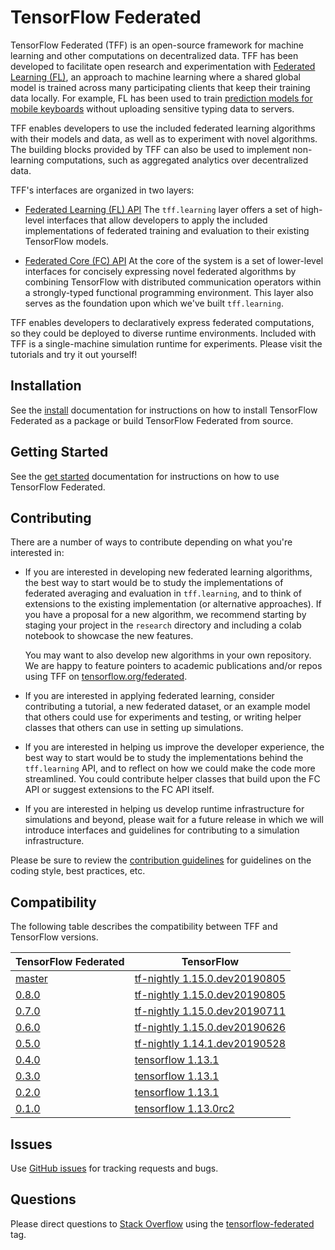# TensorFlow Federated

TensorFlow Federated (TFF) is an open-source framework for machine learning and
other computations on decentralized data. TFF has been developed to facilitate
open research and experimentation with
[Federated Learning (FL)](https://ai.googleblog.com/2017/04/federated-learning-collaborative.html),
an approach to machine learning where a shared global model is trained across
many participating clients that keep their training data locally. For example,
FL has been used to train
[prediction models for mobile keyboards](https://arxiv.org/abs/1811.03604)
without uploading sensitive typing data to servers.

TFF enables developers to use the included federated learning algorithms with
their models and data, as well as to experiment with novel algorithms. The
building blocks provided by TFF can also be used to implement non-learning
computations, such as aggregated analytics over decentralized data.

TFF's interfaces are organized in two layers:

*   [Federated Learning (FL) API](docs/federated_learning.md) The
    `tff.learning` layer offers a set of high-level interfaces that allow
    developers to apply the included implementations of federated training and
    evaluation to their existing TensorFlow models.

*   [Federated Core (FC) API](docs/federated_core.md) At the core of the system
    is a set of lower-level interfaces for concisely expressing novel federated
    algorithms by combining TensorFlow with distributed communication operators
    within a strongly-typed functional programming environment. This layer also
    serves as the foundation upon which we've built `tff.learning`.

TFF enables developers to declaratively express federated computations, so they
could be deployed to diverse runtime environments. Included with TFF is a
single-machine simulation runtime for experiments. Please visit the tutorials
and try it out yourself!

## Installation

See the [install](docs/install.md) documentation for instructions on how to
install TensorFlow Federated as a package or build TensorFlow Federated from
source.

## Getting Started

See the [get started](docs/get_started.md) documentation for instructions on
how to use TensorFlow Federated.

## Contributing

There are a number of ways to contribute depending on what you're interested in:

*   If you are interested in developing new federated learning algorithms, the
    best way to start would be to study the implementations of federated
    averaging and evaluation in `tff.learning`, and to think of extensions to
    the existing implementation (or alternative approaches). If you have a
    proposal for a new algorithm, we recommend starting by staging your project
    in the `research` directory and including a colab notebook to showcase the
    new features.

    You may want to also develop new algorithms in your own repository. We are
    happy to feature pointers to academic publications and/or repos using TFF on
    [tensorflow.org/federated](http://www.tensorflow.org/federated).

*   If you are interested in applying federated learning, consider contributing
    a tutorial, a new federated dataset, or an example model that others could
    use for experiments and testing, or writing helper classes that others can
    use in setting up simulations.

*   If you are interested in helping us improve the developer experience, the
    best way to start would be to study the implementations behind the
    `tff.learning` API, and to reflect on how we could make the code more
    streamlined. You could contribute helper classes that build upon the FC API
    or suggest extensions to the FC API itself.

*   If you are interested in helping us develop runtime infrastructure for
    simulations and beyond, please wait for a future release in which we will
    introduce interfaces and guidelines for contributing to a simulation
    infrastructure.

Please be sure to review the
[contribution guidelines](CONTRIBUTING.md#code-style-guidelines-and-best-practices)
for guidelines on the coding style, best practices, etc.

## Compatibility

The following table describes the compatibility between TFF and TensorFlow
versions.

TensorFlow Federated                                         | TensorFlow
------------------------------------------------------------ | ----------
[master](https://github.com/tensorflow/federated)            | [tf-nightly 1.15.0.dev20190805](https://pypi.org/project/tf-nightly/1.15.0.dev20190805/)
[0.8.0](https://github.com/tensorflow/federated/tree/v0.8.0) | [tf-nightly 1.15.0.dev20190805](https://pypi.org/project/tf-nightly/1.15.0.dev20190805/)
[0.7.0](https://github.com/tensorflow/federated/tree/v0.7.0) | [tf-nightly 1.15.0.dev20190711](https://pypi.org/project/tf-nightly/1.15.0.dev20190711/)
[0.6.0](https://github.com/tensorflow/federated/tree/v0.6.0) | [tf-nightly 1.15.0.dev20190626](https://pypi.org/project/tf-nightly/1.15.0.dev20190626/)
[0.5.0](https://github.com/tensorflow/federated/tree/v0.5.0) | [tf-nightly 1.14.1.dev20190528](https://pypi.org/project/tf-nightly/1.14.1.dev20190528/)
[0.4.0](https://github.com/tensorflow/federated/tree/v0.4.0) | [tensorflow 1.13.1](https://pypi.org/project/tensorflow/1.13.1)
[0.3.0](https://github.com/tensorflow/federated/tree/v0.3.0) | [tensorflow 1.13.1](https://pypi.org/project/tensorflow/1.13.1)
[0.2.0](https://github.com/tensorflow/federated/tree/v0.2.0) | [tensorflow 1.13.1](https://pypi.org/project/tensorflow/1.13.1)
[0.1.0](https://github.com/tensorflow/federated/tree/v0.1.0) | [tensorflow 1.13.0rc2](https://pypi.org/project/tensorflow/1.13.0rc0/)

## Issues

Use [GitHub issues](https://github.com/tensorflow/federated/issues) for tracking
requests and bugs.

## Questions

Please direct questions to [Stack Overflow](https://stackoverflow.com) using the
[tensorflow-federated](https://stackoverflow.com/questions/tagged/tensorflow-federated)
tag.
